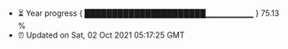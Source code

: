 - ⏳ Year progress { ██████████████████████▁▁▁▁▁▁▁▁ } 75.13 %
- ⏰ Updated on Sat, 02 Oct 2021 05:17:25 GMT

